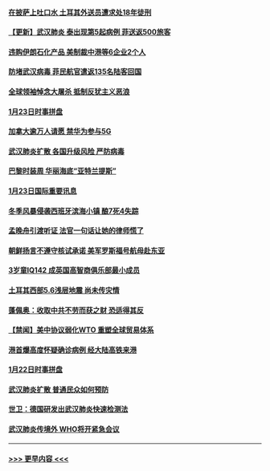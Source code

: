 #### [在披萨上吐口水 土耳其外送员遭求处18年徒刑](../pages/prog202/a102759979.md?t=01242155) 
#### [【更新】武汉肺炎 泰出现第5起病例 菲送返500旅客](../pages/prog202/a102758911.md?t=01242155) 
#### [违购伊朗石化产品 美制裁中港等6企业2个人](../pages/prog202/a102759952.md?t=01242155) 
#### [防堵武汉病毒 菲民航官遣返135名陆客回国](../pages/prog202/a102759946.md?t=01242155) 
#### [全球领袖悼念大屠杀 抵制反犹主义恶浪](../pages/prog202/a102759678.md?t=01242155) 
#### [1月23日时事拼盘](../pages/prog202/a102759599.md?t=01242155) 
#### [加拿大逾万人请愿 禁华为参与5G](../pages/prog202/a102759553.md?t=01242155) 
#### [武汉肺炎扩散 各国升级风险 严防病毒](../pages/prog202/a102759400.md?t=01242155) 
#### [巴黎时装周 华丽海底“亚特兰提斯”](../pages/prog202/a102759217.md?t=01242155) 
#### [1月23日国际重要讯息](../pages/prog202/a102759199.md?t=01242155) 
#### [冬季风暴侵袭西班牙滨海小镇 酿7死4失踪](../pages/prog202/a102759119.md?t=01242155) 
#### [孟晚舟引渡听证 法官一句话让她的律师慌了](../pages/prog202/a102759060.md?t=01242155) 
#### [朝鲜扬言不遵守核试承诺 美军罗斯福号航母赴东亚](../pages/prog202/a102759001.md?t=01242155) 
#### [3岁童IQ142 成英国高智商俱乐部最小成员](../pages/prog202/a102758990.md?t=01242155) 
#### [土耳其西部5.6浅层地震 尚未传灾情](../pages/prog202/a102758903.md?t=01242155) 
#### [蓬佩奥：收取中共不劳而获之财 恐适得其反](../pages/prog202/a102758889.md?t=01242155) 
#### [【禁闻】美中协议弱化WTO 重塑全球贸易体系](../pages/prog202/a102758790.md?t=01242155) 
#### [港首爆高度怀疑确诊病例 经大陆高铁来港](../pages/prog202/a102758613.md?t=01242155) 
#### [1月22日时事拼盘](../pages/prog202/a102758615.md?t=01242155) 
#### [武汉肺炎扩散 普通民众如何预防](../pages/prog202/a102758504.md?t=01242155) 
#### [世卫：德国研发出武汉肺炎快速检测法](../pages/prog202/a102758495.md?t=01242155) 
#### [武汉肺炎传境外 WHO将开紧急会议](../pages/prog202/a102758437.md?t=01242155) 

----
#### [ >>> 更早内容 <<< ](../indexes/prog202-earlier.md)
